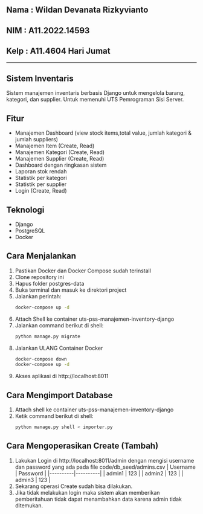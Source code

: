 ## Nama : Wildan Devanata Rizkyvianto
## NIM  : A11.2022.14593
## Kelp : A11.4604 Hari Jumat

--------------------

## Sistem Inventaris

Sistem manajemen inventaris berbasis Django untuk mengelola barang, kategori, dan supplier. Untuk memenuhi UTS Pemrograman Sisi Server.

## Fitur

- Manajemen Dashboard (view stock items,total value, jumlah kategori & jumlah suppliers)
- Manajemen Item (Create, Read)
- Manajemen Kategori (Create, Read)
- Manajemen Supplier (Create, Read)
- Dashboard dengan ringkasan sistem
- Laporan stok rendah
- Statistik per kategori
- Statistik per supplier
- Login (Create, Read)

## Teknologi

- Django
- PostgreSQL
- Docker

## Cara Menjalankan

1. Pastikan Docker dan Docker Compose sudah terinstall
2. Clone repository ini
3. Hapus folder postgres-data
3. Buka terminal dan masuk ke direktori project
4. Jalankan perintah:
   ```bash
   docker-compose up -d
5. Attach Shell ke container uts-pss-manajemen-inventory-django
6. Jalankan command berikut di shell:
   ```bash
   python manage.py migrate
7. Jalankan ULANG Container Docker
   ```bash
   docker-compose down
   docker-compose up -d
8. Akses aplikasi di http://localhost:8011

## Cara Mengimport Database

1. Attach shell ke container uts-pss-manajemen-inventory-django
2. Ketik command berikut di shell:
   ```bash
   python manage.py shell < importer.py

## Cara Mengoperasikan Create (Tambah)

1. Lakukan Login di http://localhost:8011/admin
   dengan mengisi username dan password yang ada pada file code/db_seed/admins.csv
   | Username | Password |
   |----------|----------|
   | admin1   | 123      |
   | admin2   | 123      |
   | admin3   | 123      |
3. Sekarang operasi Create sudah bisa dilakukan.
4. Jika tidak melakukan login maka sistem akan memberikan pemberitahuan tidak dapat menambahkan data karena admin tidak ditemukan.

